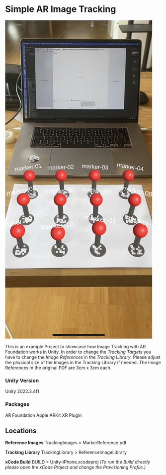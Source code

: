 # Simple AR Image Tracking

![Preview Image for Unity Image Tracking Project](ReadmeAssets/ImageTrackingExample.jpg)

This is an example Project to showcase how Image Tracking with AR Foundation works in Unity. In order to change the _Tracking Targets_ you have to change the _Image References_ in the _Tracking Library_. Please adjust the physical size of the Images in the Tracking Library if needed. The Image References in the original PDF are 3cm x 3cm each.

### Unity Version

Unity 2022.3.4f1

### Packages

AR Foundation
Apple ARKit XR Plugin

## Locations

**Reference Images**
TrackingImages > MarkerReference.pdf

**Tracking Library**
TrackingLibrary > ReferenceImageLibrary

**xCode Build**
BUILD > Unity-iPhone.xcodeproj _(To run the Build directly please open the xCode Project and change the Provisioning Profile.)_

